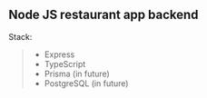 ## Node JS restaurant app backend
Stack:
> + Express
> + TypeScript
> + Prisma (in future)
> + PostgreSQL (in future)



